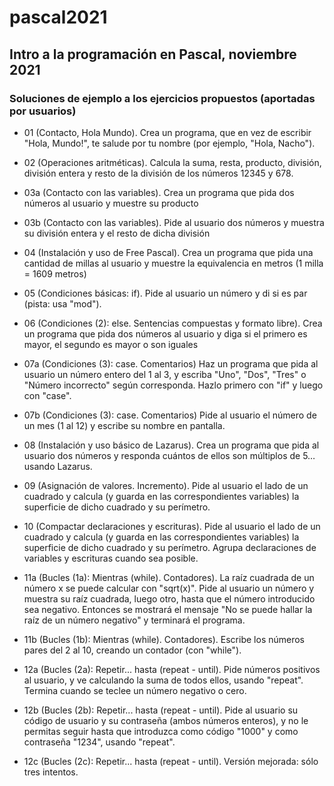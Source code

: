 # pascal2021

## Intro a la programación en Pascal, noviembre 2021

### Soluciones de ejemplo a los ejercicios propuestos (aportadas por usuarios)

 - 01 (Contacto, Hola Mundo). Crea un programa, que en vez de escribir "Hola, Mundo!", te salude por tu nombre (por ejemplo, "Hola, Nacho").
 
 - 02 (Operaciones aritméticas). Calcula la suma, resta, producto, división, división entera y resto de la división de los números 12345 y 678.

 - 03a (Contacto con las variables). Crea un programa que pida dos números al usuario y muestre su producto
 - 03b (Contacto con las variables). Pide al usuario dos números y muestra su división entera y el resto de dicha división

 - 04 (Instalación y uso de Free Pascal). Crea un programa que pida una cantidad de millas al usuario y muestre la equivalencia en metros (1 milla = 1609 metros)

 - 05 (Condiciones básicas: if). Pide al usuario un número y di si es par (pista: usa "mod").

 - 06 (Condiciones (2): else. Sentencias compuestas y formato libre). Crea un programa que pida dos números al usuario y diga si el primero es mayor, el segundo es mayor o son iguales

 - 07a (Condiciones (3): case. Comentarios) Haz un programa que pida al usuario un número entero del 1 al 3, y escriba "Uno", "Dos", "Tres" o "Número incorrecto" según corresponda. Hazlo primero con "if" y luego con "case".
 - 07b (Condiciones (3): case. Comentarios) Pide al usuario el número de un mes (1 al 12) y escribe su nombre en pantalla.
 
 - 08 (Instalación y uso básico de Lazarus). Crea un programa que pida al usuario dos números y responda cuántos de ellos son múltiplos de 5… usando Lazarus.
 
 - 09 (Asignación de valores. Incremento). Pide al usuario el lado de un cuadrado y calcula (y guarda en las correspondientes variables) la superficie de dicho cuadrado y su perímetro.

 - 10 (Compactar declaraciones y escrituras). Pide al usuario el lado de un cuadrado y calcula (y guarda en las correspondientes variables) la superficie de dicho cuadrado y su perímetro. Agrupa declaraciones de variables y escrituras cuando sea posible.

 - 11a (Bucles (1a): Mientras (while). Contadores). La raíz cuadrada de un número x se puede calcular con "sqrt(x)". Pide al usuario un número y muestra su raíz cuadrada, luego otro, hasta que el número introducido sea negativo. Entonces se mostrará el mensaje "No se puede hallar la raíz de un número negativo" y terminará el programa.
 - 11b (Bucles (1b): Mientras (while). Contadores). Escribe los números pares del 2 al 10, creando un contador (con "while").

 - 12a (Bucles (2a): Repetir... hasta (repeat - until). Pide números positivos al usuario, y ve calculando la suma de todos ellos, usando "repeat". Termina cuando se teclee un número negativo o cero.
 - 12b (Bucles (2b): Repetir... hasta (repeat - until). Pide al usuario su código de usuario y su contraseña (ambos números enteros), y no le permitas seguir hasta que introduzca como código "1000" y como contraseña "1234", usando "repeat".
 - 12c (Bucles (2c): Repetir... hasta (repeat - until). Versión mejorada: sólo tres intentos.
